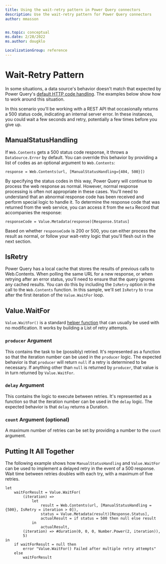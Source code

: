 ```yaml
---
title: Using the wait-retry pattern in Power Query connectors
description: Use the wait-retry pattern for Power Query connectors
author: mmasson


ms.topic: conceptual
ms.date: 2/28/2022
ms.author: dougklo

LocalizationGroup: reference
---
```


# Wait-Retry Pattern

In some situations, a data source's behavior doesn't match that expected by Power Query's [default HTTP code handling](HandlingStatusCodes.md). The examples below show how to work around this situation.

In this scenario you'll be working with a REST API that occasionally returns a 500 status code, indicating an internal server error. In these instances, you could wait a few seconds and retry, potentially a few times before you give up.

## ManualStatusHandling

If `Web.Contents` gets a 500 status code response, it throws a `DataSource.Error` by default. You can override this behavior by providing a list of codes as an optional argument to `Web.Contents`:

```
response = Web.Contents(url, [ManualStatusHandling={404, 500}])
```

By specifying the status codes in this way, Power Query will continue to process the web response as normal. However, normal response processing is often not appropriate in these cases. You'll need to understand that an abnormal response code has been received and perform special logic to handle it. To determine the response code that was returned from the web service, you can access it from the `meta` Record that accompanies the response:

```
responseCode = Value.Metadata(response)[Response.Status]
```

Based on whether `responseCode` is 200 or 500, you can either process the result as normal, or follow your wait-retry logic that you'll flesh out in the next section.

## IsRetry

Power Query has a local cache that stores the results of previous calls to Web.Contents. When polling the same URL for a new response, or when retrying after an error status,
you'll need to ensure that the query ignores any cached results. You can do this by including the `IsRetry` option in the call to the `Web.Contents` function. In this sample, we'll set `IsRetry` to `true` after the first iteration of the `Value.WaitFor` loop.

## Value.WaitFor

`Value.WaitFor()` is a standard [helper function](HelperFunctions.md) that can usually be used with no modification. It works by building a List of retry attempts.

### `producer` Argument

This contains the task to be (possibly) retried. It's represented as a function so that the iteration number can be used in the `producer` logic. The expected behavior is that `producer` will return `null` if a retry is determined to be necessary. If anything other than `null` is returned by `producer`, that value is in turn returned by `Value.WaitFor`.

### `delay` Argument

This contains the logic to execute between retries. It's represented as a function so that the iteration number can be used in the `delay` logic. The expected behavior is that `delay` returns a Duration.

### `count` Argument (optional)

A maximum number of retries can be set by providing a number to the `count` argument.

## Putting It All Together

The following example shows how `ManualStatusHandling` and `Value.WaitFor` can be used to implement a delayed retry in the event of a 500 response. Wait time between retries doubles with each try, with a maximum of five retries.

```
let
    waitForResult = Value.WaitFor(
        (iteration) =>
            let
                result = Web.Contents(url, [ManualStatusHandling = {500}, IsRetry = iteration > 0]),
                status = Value.Metadata(result)[Response.Status],
                actualResult = if status = 500 then null else result
            in
                actualResult,
        (iteration) => #duration(0, 0, 0, Number.Power(2, iteration)),
        5)
in
    if waitForResult = null then
        error "Value.WaitFor() Failed after multiple retry attempts"
    else
        waitForResult
```
